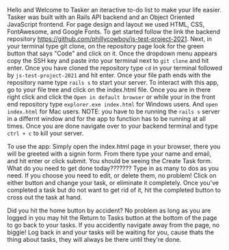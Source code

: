 Hello and Welcome to Tasker an iteractive to-do list to make your life easier. Tasker was built with an Rails API backend and 
an Object Oriented JavaScript frontend. For page design and layout we used HTML, CSS, FontAwesome, and Google Fonts. To get started follow the link the backend repository https://github.com/phillycowboy/js-test-project-2021. Next, in your terminal type git clone, on the repository page look for the green button that says "Code" and click on it. Once the dropdown menu appears copy the SSH key and paste into your terminal next to ```git clone``` and hit enter. Once you have cloned the repository type ```cd``` in your terminal followed by 
```js-test-project-2021``` and hit enter. Once your file path ends with the repository name type ```rails s``` to start your server.
To interact with this app, go to your file tree and click on the index.html file. Once you are in there right click and click the ```Open in default browser``` or while your in the front end repository type ```explorer.exe index.html``` for Windows users. And 
```open index.html``` for Mac users. NOTE: you have to be running the ```rails s``` server in a differnt window and for the app to 
function has to be running at all times. Once you are done navigate over to your backend terminal and type ```ctrl + c``` to kill your server. 

To use the app: Simply open the index.html page in your browser, there you will be greeted with a signin form. From there type your name and email, and hit enter or click submit. You should be seeing the Create Task form. What do you need to get done today???????
Type in as many to dos as you need. If you choose you need to edit, or delete them, no problem! Click on either button and change your task, or eliminate it completely. Once you've completed a task but do not want to get rid of it, hit the completed button to cross out the task at hand. 

Did you hit the home button by accident? No problem as long as you are logged in you may hit the Return to Tasks button at the bottom of the page to go back to your tasks. If you accidently navigate away from the page, no biggie! Log back in and your tasks will be waiting for you, cause thats the thing about tasks, they will always be there until they're done. 